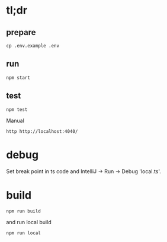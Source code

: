 # tl;dr

## prepare

    cp .env.example .env
    
## run

    npm start

## test

    npm test
    
Manual

    http http://localhost:4040/
    
# debug

Set break point in ts code and IntelliJ -> Run -> Debug 'local.ts'.

# build

    npm run build

and run local build

    npm run local